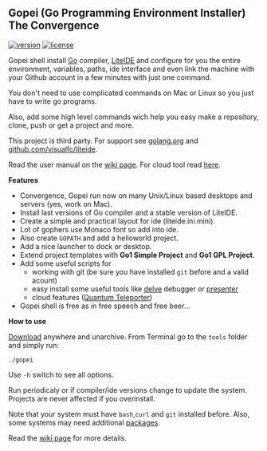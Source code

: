 ## Gopei (Go Programming Environment Installer)<br/>The Convergence

[![version](https://img.shields.io/badge/version-1.7.1-blue.svg)](https://github.com/geosoft1/tools/archive/master.zip)
[![license](https://img.shields.io/badge/license-gpl-blue.svg)](https://github.com/geosoft1/tools/blob/master/LICENSE)

Gopei shell install [Go](http://golang.org) compiler, [LiteIDE](https://github.com/visualfc/liteide) and configure for you the entire environment, variables, paths, ide interface and even link the machine with your Github account in a few minutes with just one command.

You don't need to use complicated commands on Mac or Linux so you just have to write go programs. 

Also, add some high level commands wich help you easy make a repository, clone, push or get a project and more.

This project is third party. For support see [golang.org](http://golang.org) and [github.com/visualfc/liteide](https://github.com/visualfc/liteide).

Read the user manual on the [wiki page](https://github.com/geosoft1/tools/wiki). For cloud tool read [here](https://github.com/geosoft1/tools/wiki/Cloud-tool).

**Features**

- Convergence, Gopei run now on many Unix/Linux based desktops and servers (yes, work on Mac).
- Install last versions of Go compiler and a stable version of LiteIDE.
- Create a simple and practical layout for ide (liteide.ini.mini).
- Lot of gophers use Monaco font so add into ide.
- Also create `GOPATH` and add a helloworld project.
- Add a nice launcher to dock or desktop.
- Extend project templates with **Go1 Simple Project** and **Go1 GPL Project**.
- Add some useful scripts for
   - working with git (be sure you have installed `git` before and a valid acount)
   - easy install some useful tools like [delve](https://github.com/derekparker/delve) debugger or [presenter](https://godoc.org/golang.org/x/tools/present)
   - cloud features ([Quantum Teleporter](https://github.com/geosoft1/tools/wiki/Cloud-tool))
- Gopei shell is free as in free speech and free beer...

**How to use**

[Download](https://github.com/geosoft1/tools/archive/master.zip) anywhere and unarchive. From Terminal go to the `tools` folder and simply run:

    ./gopei

Use `` -h `` switch to see all options.

Run periodicaly or if compiler/ide versions change to update the system. Projects are never affected if you overinstall.

Note that your system must have `bash`,`curl` and `git` installed before. Also, some systems may need additional [packages](https://github.com/geosoft1/tools/wiki#platform-specific-information).

Read the [wiki page](https://github.com/geosoft1/tools/wiki) for more details.


